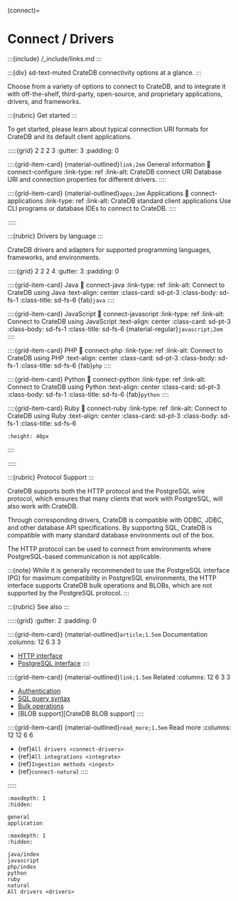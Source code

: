 (connect)=
# Connect / Drivers

:::{include} /_include/links.md
:::

:::{div} sd-text-muted
CrateDB connectivity options at a glance.
:::

Choose from a variety of options to connect to CrateDB, and to integrate it with
off-the-shelf, third-party, open-source, and proprietary applications, drivers,
and frameworks.

:::{rubric} Get started
:::

To get started,
please learn about typical connection URI formats for CrateDB and its
default client applications.

:::::{grid} 2 2 2 3
:gutter: 3
:padding: 0

::::{grid-item-card} {material-outlined}`link;2em` General information
:link: connect-configure
:link-type: ref
:link-alt: CrateDB connect URI
Database URI and connection properties for different drivers.
::::

::::{grid-item-card} {material-outlined}`apps;2em` Applications
:link: connect-applications
:link-type: ref
:link-alt: CrateDB standard client applications
Use CLI programs or database IDEs to connect to CrateDB.
::::

:::::


:::{rubric} Drivers by language
:::

CrateDB drivers and adapters for supported programming languages, frameworks, and environments.

:::::{grid} 2 2 2 4
:gutter: 3
:padding: 0

::::{grid-item-card} Java
:link: connect-java
:link-type: ref
:link-alt: Connect to CrateDB using Java
:text-align: center
:class-card: sd-pt-3
:class-body: sd-fs-1
:class-title: sd-fs-6
{fab}`java`
::::

::::{grid-item-card} JavaScript
:link: connect-javascript
:link-type: ref
:link-alt: Connect to CrateDB using JavaScript
:text-align: center
:class-card: sd-pt-3
:class-body: sd-fs-1
:class-title: sd-fs-6
{material-regular}`javascript;2em`
::::

::::{grid-item-card} PHP
:link: connect-php
:link-type: ref
:link-alt: Connect to CrateDB using PHP
:text-align: center
:class-card: sd-pt-3
:class-body: sd-fs-1
:class-title: sd-fs-6
{fab}`php`
::::

::::{grid-item-card} Python
:link: connect-python
:link-type: ref
:link-alt: Connect to CrateDB using Python
:text-align: center
:class-card: sd-pt-3
:class-body: sd-fs-1
:class-title: sd-fs-6
{fab}`python`
::::

::::{grid-item-card} Ruby
:link: connect-ruby
:link-type: ref
:link-alt: Connect to CrateDB using Ruby
:text-align: center
:class-card: sd-pt-3
:class-body: sd-fs-1
:class-title: sd-fs-6

```{image} /_assets/icon/ruby-logo.svg
:height: 40px
```

::::

:::::


:::{rubric} Protocol Support
:::

CrateDB supports both the HTTP protocol and the PostgreSQL wire protocol,
which ensures that many clients that work with PostgreSQL, will also work with
CrateDB.

Through corresponding drivers, CrateDB is compatible with ODBC,
JDBC, and other database API specifications. By supporting SQL, CrateDB is
compatible with many standard database environments out of the box.

The HTTP protocol can be used to connect from environments where
PostgreSQL-based communication is not applicable.

:::{note}
While it is generally recommended to use the PostgreSQL interface (PG) for maximum
compatibility in PostgreSQL environments, the HTTP interface supports CrateDB
bulk operations and BLOBs, which are not supported by the PostgreSQL
protocol.
:::

:::{rubric} See also
:::

:::::{grid}
:gutter: 2
:padding: 0

::::{grid-item-card} {material-outlined}`article;1.5em` Documentation
:columns: 12 6 3 3
- [HTTP interface]
- [PostgreSQL interface]
::::

::::{grid-item-card} {material-outlined}`link;1.5em` Related
:columns: 12 6 3 3
- [Authentication]
- [SQL query syntax]
- [Bulk operations]
- [BLOB support][CrateDB BLOB support]
::::

::::{grid-item-card} {material-outlined}`read_more;1.5em` Read more
:columns: 12 12 6 6
- {ref}`All drivers <connect-drivers>`
- {ref}`All integrations <integrate>`
- {ref}`Ingestion methods <ingest>`
- {ref}`connect-natural`
::::

:::::


```{toctree}
:maxdepth: 1
:hidden:

general
application
```

```{toctree}
:maxdepth: 1
:hidden:

java/index
javascript
php/index
python
ruby
natural
All drivers <drivers>
```


[Authentication]: inv:crate-reference:*:label#admin_auth
[Bulk operations]: inv:crate-reference:*:label#http-bulk-ops
[HTTP interface]: inv:crate-reference:*:label#interface-http
[PostgreSQL interface]: inv:crate-reference:*:label#interface-postgresql
[SQL query syntax]: inv:crate-reference:*:label#sql

